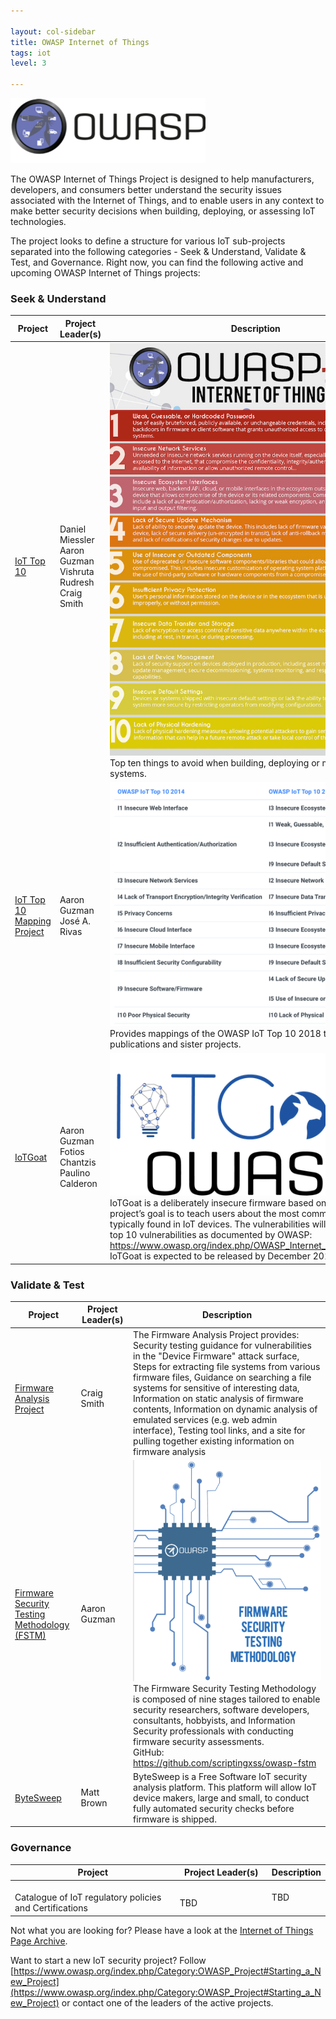 ```yaml
---

layout: col-sidebar
title: OWASP Internet of Things
tags: iot
level: 3

---
```


![OWASP Internet of Things image](/assets/images/owasp_iotlogo.png)

The OWASP Internet of Things Project is designed to help manufacturers, developers, and consumers better understand the security issues associated with the Internet of Things, and to enable users in any context to make better security decisions when building, deploying, or assessing IoT technologies.

The project looks to define a structure for various IoT sub-projects separated into the following categories - Seek & Understand, Validate & Test, and Governance. Right now, you can find the following active and upcoming OWASP Internet of Things projects:

### Seek & Understand

| **Project** | **Project Leader(s)** | **Description** |
|---|---|---|
 <img width="250"/> [IoT Top 10 ](https://www.owasp.org/index.php/OWASP_Internet_of_Things_Project#tab=IoT_Top_10) | <img width="250"/> Daniel Miessler <br/> Aaron Guzman  <br/> Vishruta Rudresh <br/> Craig Smith | ![IoT Top 10 2018](/assets/images/OWASP-IoT-Top-10-2018-final.jpg) <br/> Top ten things to avoid when building, deploying or managing IoT systems.
 [IoT Top 10 Mapping Project](https://www.owasp.org/index.php/OWASP_Internet_of_Things_Project#tab=OWASP_IoT_Top_10_2018_Mapping_Project) | Aaron Guzman <br/> José A. Rivas | ![IoT Top 10 2018](/assets/images/20142018iotMapping.png) <br/> Provides mappings of the OWASP IoT Top 10 2018 to industry publications and sister projects.
 [IoTGoat](https://www.owasp.org/index.php/OWASP_Internet_of_Things_Project#tab=IoTGoat) | Aaron Guzman <br/> Fotios Chantzis <br/> Paulino Calderon | ![IoTGoat](/assets/images/blue-logo-text.png) <br/> IoTGoat is a deliberately insecure firmware based on OpenWrt. The project’s goal is to teach users about the most common vulnerabilities typically found in IoT devices. The vulnerabilities will be based on the top 10 vulnerabilities as documented by OWASP: https://www.owasp.org/index.php/OWASP_Internet_of_Things_Project. IoTGoat is expected to be released by December 2019.

### Validate & Test

| **Project** | **Project Leader(s)** | **Description** |
|---|---|---|
<img width="250"/> [Firmware Analysis Project](https://www.owasp.org/index.php/OWASP_Internet_of_Things_Project#tab=Firmware_Analysis) | <img width="250"/> Craig Smith | The Firmware Analysis Project provides: Security testing guidance for vulnerabilities in the "Device Firmware" attack surface, Steps for extracting file systems from various firmware files, Guidance on searching a file systems for sensitive of interesting data, Information on static analysis of firmware contents, Information on dynamic analysis of emulated services (e.g. web admin interface), Testing tool links, and a site for pulling together existing information on firmware analysis
 [Firmware Security Testing Methodology (FSTM)](https://www.owasp.org/index.php/OWASP_Internet_of_Things_Project#tab=Firmware_Security_Testing_Methodology) | Aaron Guzman | ![FSTM](/assets/images/cover_ofstm.png) <br/> The Firmware Security Testing Methodology is composed of nine stages tailored to enable security researchers, software developers, consultants, hobbyists, and Information Security professionals with conducting firmware security assessments. <br/> GitHub: https://github.com/scriptingxss/owasp-fstm
 [ByteSweep](https://www.owasp.org/index.php/OWASP_Internet_of_Things_Project#tab=ByteSweep) | Matt Brown |  ByteSweep is a Free Software IoT security analysis platform. This platform will allow IoT device makers, large and small, to conduct fully automated security checks before firmware is shipped.

### Governance

|  **Project** | **Project Leader(s)** | **Description** |
|---|---|---|
<img width="250"/> Catalogue of IoT regulatory policies and Certifications| <img width="250"/> TBD | TBD

Not what you are looking for? Please have a look at the [Internet of Things Page Archive](https://www.owasp.org/index.php/OWASP_Internet_of_Things_Project).

Want to start a new IoT security project? Follow [https://www.owasp.org/index.php/Category:OWASP_Project#Starting_a_New_Project](https://www.owasp.org/index.php/Category:OWASP_Project#Starting_a_New_Project) or contact one of the leaders of the active projects.